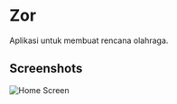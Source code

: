 # Zor

Aplikasi untuk membuat rencana olahraga.

## Screenshots
![Home Screen](https://screenshotapi-dot-net.storage.googleapis.com/zor_workout_netlify_app____d25e2aae3ece.png)
